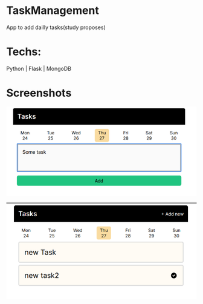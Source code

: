 # TaskManagement
App to add dailly tasks(study proposes)
# Techs:
Python | Flask | MongoDB

# Screenshots
![img2](assets/Screenshot_2.png)

![img](assets/Screenshot_1.png)
